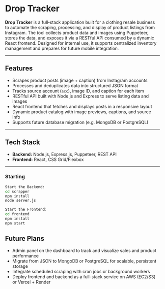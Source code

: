 # Drop Tracker

**Drop Tracker** is a full-stack application built for a clothing resale business to automate the scraping, 
processing, and display of product listings from Instagram. The tool collects product data and images using 
Puppeteer, stores the data, and exposes it via a RESTful API consumed by a dynamic React frontend.
Designed for internal use, it supports centralized inventory management and prepares for future mobile integration.

---

## Features

-  Scrapes product posts (image + caption) from Instagram accounts
-  Processes and deduplicates data into structured JSON format
-  Tracks source account (`acc`), image ID, and caption for each item
-  RESTful API built with Node.js and Express to serve listing data and images
- React frontend that fetches and displays posts in a responsive layout
-  Dynamic product catalog with image previews, captions, and source info
- Supports future database migration (e.g. MongoDB or PostgreSQL)

---

## Tech Stack

- **Backend:** Node.js, Express.js, Puppeteer, REST API
- **Frontend:** React, CSS Grid/Flexbox

---

### Starting
```bash
Start the Backend:
cd scrapper 
npm install 
node server.js 

Start the Frontend:
cd frontend
npm install
npm start
```
## Future Plans

- Admin panel on the dashboard to track and visualize sales and product performance
- Migrate from JSON to MongoDB or PostgreSQL for scalable, persistent storage
- Integrate scheduled scraping with cron jobs or background workers
- Deploy frontend and backend as a full-stack service on AWS (EC2/S3) or Vercel + Render


